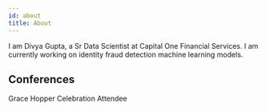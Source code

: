 ```yaml
---
id: about
title: About
---
```


I am Divya Gupta, a Sr Data Scientist at Capital One Financial Services. 
I am currently working on identity fraud detection machine learning models.

## Conferences

Grace Hopper Celebration Attendee
